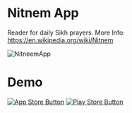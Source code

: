 # Nitnem App

Reader for daily Sikh prayers.
More Info:
https://en.wikipedia.org/wiki/Nitnem

![NitneemApp](https://i.imgur.com/ddVtTrb.png "Nitnem App")


# Demo
[![App Store Button](http://imgur.com/y8PTxr9.png "App Store Button")](https://itunes.apple.com/ca/app/nitnem-app-daily-sikh-prayer/id1332357996?mt=8)
[![Play Store Button](http://imgur.com/utWa1co.png "Play Store Button")](https://play.google.com/store/apps/details?id=com.nitnemapp)